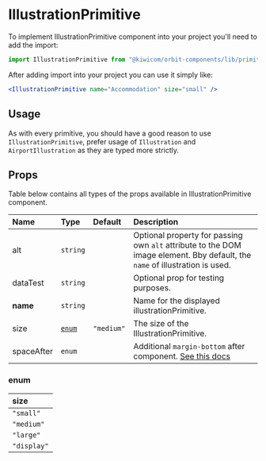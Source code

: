 # IllustrationPrimitive

To implement IllustrationPrimitive component into your project you'll need to add the import:

```jsx
import IllustrationPrimitive from "@kiwicom/orbit-components/lib/primitives/IllustrationPrimitive";
```

After adding import into your project you can use it simply like:

```jsx
<IllustrationPrimitive name="Accommodation" size="small" />
```

## Usage

As with every primitive, you should have a good reason to use `IllustrationPrimitive`, prefer usage of `Illustration` and `AirportIllustration` as they are typed more strictly.

## Props

Table below contains all types of the props available in IllustrationPrimitive component.

| Name       | Type            | Default    | Description                                                                                                                                     |
| :--------- | :-------------- | :--------- | :---------------------------------------------------------------------------------------------------------------------------------------------- |
| alt        | `string`        |            | Optional property for passing own `alt` attribute to the DOM image element. Bby default, the `name` of illustration is used.                    |
| dataTest   | `string`        |            | Optional prop for testing purposes.                                                                                                             |
| **name**   | `string`        |            | Name for the displayed illustrationPrimitive.                                                                                                   |
| size       | [`enum`](#enum) | `"medium"` | The size of the IllustrationPrimitive.                                                                                                          |
| spaceAfter | `enum`          |            | Additional `margin-bottom` after component. [See this docs](https://github.com/kiwicom/orbit-components/tree/master/src/common/getSpacingToken) |

### enum

| size        |
| :---------- |
| `"small"`   |
| `"medium"`  |
| `"large"`   |
| `"display"` |
